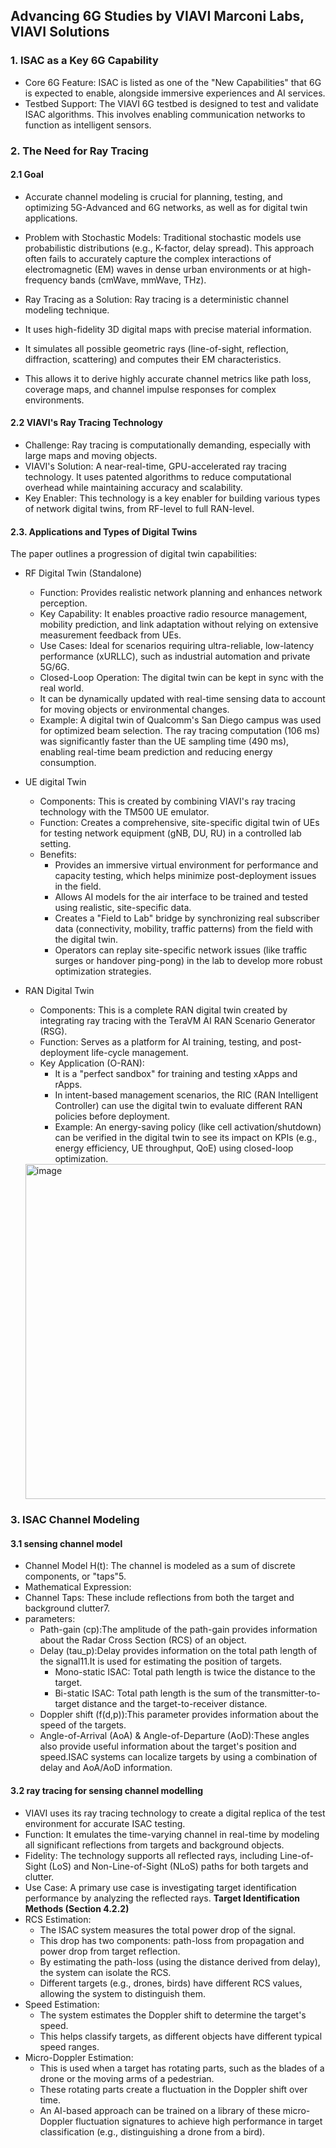  ## Advancing 6G Studies by VIAVI Marconi Labs, VIAVI Solutions
### 1. ISAC as a Key 6G Capability
   - Core 6G Feature: ISAC is listed as one of the "New Capabilities" that 6G is expected to enable, alongside immersive experiences and AI services.
   - Testbed Support: The VIAVI 6G testbed is designed to test and validate ISAC algorithms. This involves enabling communication networks to function as intelligent sensors.
     
### 2. The Need for Ray Tracing
#### 2.1 Goal 
- Accurate channel modeling is crucial for planning, testing, and optimizing 5G-Advanced and 6G networks, as well as for digital twin applications.

- Problem with Stochastic Models: Traditional stochastic models use probabilistic distributions (e.g., K-factor, delay spread). This approach often fails to accurately capture the complex interactions of electromagnetic (EM) waves in dense urban environments or at high-frequency bands (cmWave, mmWave, THz).
- Ray Tracing as a Solution: Ray tracing is a deterministic channel modeling technique.
- It uses high-fidelity 3D digital maps with precise material information.
- It simulates all possible geometric rays (line-of-sight, reflection, diffraction, scattering) and computes their EM characteristics.
- This allows it to derive highly accurate channel metrics like path loss, coverage maps, and channel impulse responses for complex environments.

#### 2.2 VIAVI's Ray Tracing Technology
- Challenge: Ray tracing is computationally demanding, especially with large maps and moving objects.
- VIAVI's Solution: A near-real-time, GPU-accelerated ray tracing technology. It uses patented algorithms to reduce computational overhead while maintaining accuracy and scalability.
- Key Enabler: This technology is a key enabler for building various types of network digital twins, from RF-level to full RAN-level.

#### 2.3. Applications and Types of Digital Twins
The paper outlines a progression of digital twin capabilities:
- RF Digital Twin (Standalone)
  - Function: Provides realistic network planning and enhances network perception. 
  - Key Capability: It enables proactive radio resource management, mobility prediction, and link adaptation without relying on extensive measurement feedback from UEs.
  - Use Cases: Ideal for scenarios requiring ultra-reliable, low-latency performance (xURLLC), such as industrial automation and private 5G/6G.
  - Closed-Loop Operation: The digital twin can be kept in sync with the real world.
  - It can be dynamically updated with real-time sensing data to account for moving objects or environmental changes.
  - Example: A digital twin of Qualcomm's San Diego campus was used for optimized beam selection. The ray tracing computation (106 ms) was significantly faster than the UE sampling time (490 ms), enabling real-time beam prediction and reducing energy consumption.
 
- UE digital Twin
  - Components: This is created by combining VIAVI's ray tracing technology with the TM500 UE emulator.
  - Function: Creates a comprehensive, site-specific digital twin of UEs for testing network equipment (gNB, DU, RU) in a controlled lab setting.
  - Benefits:
    - Provides an immersive virtual environment for performance and capacity testing, which helps minimize post-deployment issues in the field.
    - Allows AI models for the air interface to be trained and tested using realistic, site-specific data.
    - Creates a "Field to Lab" bridge by synchronizing real subscriber data (connectivity, mobility, traffic patterns) from the field with the digital twin.
    - Operators can replay site-specific network issues (like traffic surges or handover ping-pong) in the lab to develop more robust optimization strategies.
- RAN Digital Twin
  - Components: This is a complete RAN digital twin created by integrating ray tracing with the TeraVM AI RAN Scenario Generator (RSG).
  - Function: Serves as a platform for AI training, testing, and post-deployment life-cycle management.
  - Key Application (O-RAN):
    - It is a "perfect sandbox" for training and testing xApps and rApps.
    - In intent-based management scenarios, the RIC (RAN Intelligent Controller) can use the digital twin to evaluate different RAN policies before deployment.
    - Example: An energy-saving policy (like cell activation/shutdown) can be verified in the digital twin to see its impact on KPIs (e.g., energy efficiency, UE throughput, QoE) using closed-loop optimization.
   
  <img width="1304" height="536" alt="image" src="https://github.com/user-attachments/assets/b5e9958f-703f-4377-b112-4db88f8c3a45" />

### 3. ISAC Channel Modeling
#### 3.1 sensing channel model
- Channel Model H(t): The channel is modeled as a sum of discrete components, or "taps"5.
- Mathematical Expression: 
- Channel Taps: These include reflections from both the target and background clutter7.
- parameters:
  - Path-gain (cp):The amplitude of the path-gain provides information about the Radar Cross Section (RCS) of an object.
  - Delay (tau_p):Delay provides information on the total path length of the signal11.It is used for estimating the position of targets.
     - Mono-static ISAC: Total path length is twice the distance to the target.
     - Bi-static ISAC: Total path length is the sum of the transmitter-to-target distance and the target-to-receiver distance.
   - Doppler shift (f(d,p)):This parameter provides information about the speed of the targets.
   - Angle-of-Arrival (AoA) & Angle-of-Departure (AoD):These angles also provide useful information about the target's position and speed.ISAC systems can localize targets by using a combination of delay and AoA/AoD information.

#### 3.2 ray tracing for sensing channel modelling
- VIAVI uses its ray tracing technology to create a digital replica of the test environment for accurate ISAC testing.
- Function: It emulates the time-varying channel in real-time by modeling all significant reflections from targets and background objects.
- Fidelity: The technology supports all reflected rays, including Line-of-Sight (LoS) and Non-Line-of-Sight (NLoS) paths for both targets and clutter.
- Use Case: A primary use case is investigating target identification performance by analyzing the reflected rays.
**Target Identification Methods (Section 4.2.2)**
- RCS Estimation:
  - The ISAC system measures the total power drop of the signal.
  - This drop has two components: path-loss from propagation and power drop from target reflection.
  - By estimating the path-loss (using the distance derived from delay), the system can isolate the RCS.
  - Different targets (e.g., drones, birds) have different RCS values, allowing the system to distinguish them.
- Speed Estimation:
  - The system estimates the Doppler shift to determine the target's speed.
  - This helps classify targets, as different objects have different typical speed ranges.
- Micro-Doppler Estimation:
  - This is used when a target has rotating parts, such as the blades of a drone or the moving arms of a pedestrian.
  - These rotating parts create a fluctuation in the Doppler shift over time.
  - An AI-based approach can be trained on a library of these micro-Doppler fluctuation signatures to achieve high performance in target classification (e.g., distinguishing a drone from a bird).
